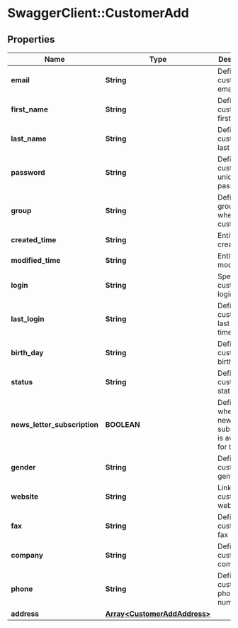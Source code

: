 # SwaggerClient::CustomerAdd

## Properties
Name | Type | Description | Notes
------------ | ------------- | ------------- | -------------
**email** | **String** | Defines customer&#39;s email | 
**first_name** | **String** | Defines customer&#39;s first name | 
**last_name** | **String** | Defines customer&#39;s last name | 
**password** | **String** | Defines customer&#39;s unique password | [optional] 
**group** | **String** | Defines the group where the customer | [optional] 
**created_time** | **String** | Entity&#39;s date creation | [optional] 
**modified_time** | **String** | Entity&#39;s date modification | [optional] 
**login** | **String** | Specifies customer&#39;s login name | [optional] 
**last_login** | **String** | Defines customer&#39;s last login time | [optional] 
**birth_day** | **String** | Defines customer&#39;s birthday | [optional] 
**status** | **String** | Defines customer&#39;s status | [optional] [default to &quot;enabled&quot;]
**news_letter_subscription** | **BOOLEAN** | Defines whether the newsletter subscription is available for the user | [optional] [default to false]
**gender** | **String** | Defines customer&#39;s gender | [optional] 
**website** | **String** | Link to customer website | [optional] 
**fax** | **String** | Defines customer&#39;s fax | [optional] 
**company** | **String** | Defines customer&#39;s company | [optional] 
**phone** | **String** | Defines customer&#39;s phone number | [optional] 
**address** | [**Array&lt;CustomerAddAddress&gt;**](CustomerAddAddress.md) |  | [optional] 


